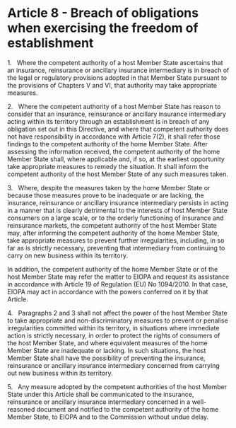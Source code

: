 # Article 8 - Breach of obligations when exercising the freedom of establishment


1.   Where the competent authority of a host Member State ascertains that an insurance, reinsurance or ancillary insurance intermediary is in breach of the legal or regulatory provisions adopted in that Member State pursuant to the provisions of Chapters V and VI, that authority may take appropriate measures.

2.   Where the competent authority of a host Member State has reason to consider that an insurance, reinsurance or ancillary insurance intermediary acting within its territory through an establishment is in breach of any obligation set out in this Directive, and where that competent authority does not have responsibility in accordance with Article 7(2), it shall refer those findings to the competent authority of the home Member State. After assessing the information received, the competent authority of the home Member State shall, where applicable and, if so, at the earliest opportunity take appropriate measures to remedy the situation. It shall inform the competent authority of the host Member State of any such measures taken.

3.   Where, despite the measures taken by the home Member State or because those measures prove to be inadequate or are lacking, the insurance, reinsurance or ancillary insurance intermediary persists in acting in a manner that is clearly detrimental to the interests of host Member State consumers on a large scale, or to the orderly functioning of insurance and reinsurance markets, the competent authority of the host Member State may, after informing the competent authority of the home Member State, take appropriate measures to prevent further irregularities, including, in so far as is strictly necessary, preventing that intermediary from continuing to carry on new business within its territory.

In addition, the competent authority of the home Member State or of the host Member State may refer the matter to EIOPA and request its assistance in accordance with Article 19 of Regulation (EU) No 1094/2010. In that case, EIOPA may act in accordance with the powers conferred on it by that Article.

4.   Paragraphs 2 and 3 shall not affect the power of the host Member State to take appropriate and non-discriminatory measures to prevent or penalise irregularities committed within its territory, in situations where immediate action is strictly necessary, in order to protect the rights of consumers of the host Member State, and where equivalent measures of the home Member State are inadequate or lacking. In such situations, the host Member State shall have the possibility of preventing the insurance, reinsurance or ancillary insurance intermediary concerned from carrying out new business within its territory.

5.   Any measure adopted by the competent authorities of the host Member State under this Article shall be communicated to the insurance, reinsurance or ancillary insurance intermediary concerned in a well-reasoned document and notified to the competent authority of the home Member State, to EIOPA and to the Commission without undue delay.
